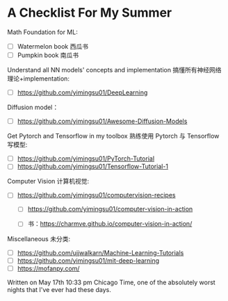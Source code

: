 # A Checklist For My Summer
Math Foundation for ML:
  - [ ] Watermelon book 西瓜书
  - [ ] Pumpkin book 南瓜书

Understand all NN models' concepts and implementation 搞懂所有神经网络理论+implementation:
  - [ ] https://github.com/yimingsu01/DeepLearning

Diffusion model：
  - [ ] https://github.com/yimingsu01/Awesome-Diffusion-Models

Get Pytorch and Tensorflow in my toolbox 熟练使用 Pytorch 与 Tensorflow 写模型:
  - [ ] https://github.com/yimingsu01/PyTorch-Tutorial
  - [ ] https://github.com/yimingsu01/Tensorflow-Tutorial-1

Computer Vision 计算机视觉:
  - [ ] https://github.com/yimingsu01/computervision-recipes
    - [ ] https://github.com/yimingsu01/computer-vision-in-action
    - [ ] 书：https://charmve.github.io/computer-vision-in-action/


Miscellaneous 未分类:
  - [ ] https://github.com/ujjwalkarn/Machine-Learning-Tutorials
  - [ ] https://github.com/yimingsu01/mit-deep-learning
  - [ ] https://mofanpy.com/

Written on May 17th 10:33 pm Chicago Time, one of the absolutely worst nights that I've ever had these days. 
